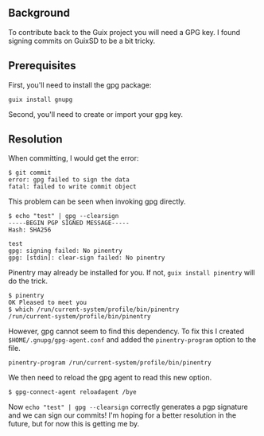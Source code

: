 ## Background

To contribute back to the Guix project you will need a GPG key. I found signing commits on GuixSD to be a bit tricky.

## Prerequisites

First, you'll need to install the gpg package:
```
guix install gnupg
```

Second, you'll need to create or import your gpg key.

## Resolution

When committing, I would get the error:
```
$ git commit
error: gpg failed to sign the data
fatal: failed to write commit object
```

This problem can be seen when invoking gpg directly.
```
$ echo "test" | gpg --clearsign
-----BEGIN PGP SIGNED MESSAGE-----
Hash: SHA256

test
gpg: signing failed: No pinentry
gpg: [stdin]: clear-sign failed: No pinentry

```

Pinentry may already be installed for you. If not, `guix install pinentry` will do the trick.
```
$ pinentry
OK Pleased to meet you
$ which /run/current-system/profile/bin/pinentry
/run/current-system/profile/bin/pinentry
```

However, gpg cannot seem to find this dependency. To fix this I created `$HOME/.gnupg/gpg-agent.conf` and added the `pinentry-program` option to the file.
```
pinentry-program /run/current-system/profile/bin/pinentry
```

We then need to reload the gpg agent to read this new option.
```
$ gpg-connect-agent reloadagent /bye
```

Now `echo "test" | gpg --clearsign` correctly generates a pgp signature and we can sign our commits! I'm hoping for a better resolution in the future, but for now this is getting me by.
